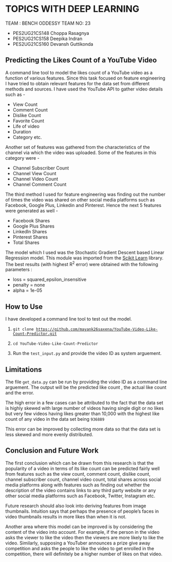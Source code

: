 # TOPICS WITH DEEP LEARNING

   TEAM : BENCH ODDESSY
   TEAM NO: 23
   
- PES2UG21CS148 Choppa Rasagnya
- PES2UG21CS158 Deepika Indran
- PES2UG21CS160 Devansh Guttikonda

## Predicting the Likes Count of a YouTube Video

A command line tool to model the likes count of a YouTube video as a function of various
features. Since this task focused on feature engineering I have tried to obtain relevant features for the data set from different
methods and sources. I have used the YouTube API to gather video details such as -
- View Count
- Comment Count
- Dislike Count
- Favorite Count
- Life of video
- Duration
- Category etc.

Another set of features was gathered from the characteristics of the channel via which the video was uploaded. Some of the features in this category were -
- Channel Subscriber Count
- Channel View Count 
- Channel Video Count
- Channel Comment Count

The third method I used for feature engineering was finding out the number of times the video was shared on other social media platforms such as Facebook, Google Plus, Linkedin and Pinterest. Hence the next 5 features were generated as well -
- Facebook Shares
- Google Plus Shares
- LinkedIn Shares
- Pinterest Shares
- Total Shares

The model which I used was the Stochastic Gradient Descent based Linear Regression model. This module was imported from the [Scikit Learn](http://scikit-learn.org/) library. The best results (with highest R<sup>2</sup> error) were obtained with the following parameters :
- loss = squared_epsilon_insensitive
- penalty = none
- alpha = 1e-05

## How to Use
I have developed a command line tool to test out the model. 

1) <code>git clone https://github.com/mayank26saxena/YouTube-Video-Like-Count-Predictor.git</code>

2) <code>cd YouTube-Video-Like-Count-Predictor</code>

3) Run the <code>test_input.py</code> and provide the video ID as system arguement.

## Limitations
The file <code>get_data.py</code> can be run by providing the video ID as a command line arguement. The output will be the predicted like count , the actual like count and the error.

The high error in a few cases can be attributed to the fact that the data set is highly skewed with large number of videos having single digit or no likes but very few videos having likes greater than 10,000 with the highest like count of any video in the data set being <code>936889</code>

This error can be improved by collecting more data so that the data set is less skewed and more evenly distributed.

## Conclusion and Future Work
The first conclusion which can be drawn from this research is that the popularity of a video in terms of its like count can be predicted fairly well from features such as the view count, comment count, dislike count, channel subscriber count, channel video count, total shares across social media platforms along with features such as finding out whether the description of the video contains links to any third party website or any other social media platforms such as Facebook, Twitter, Instagram etc.

Future research should also look into deriving features from image thumbnails.  Intuition says that perhaps the presence of people’s faces in video thumbnails results in more likes than when it is not.

Another area where this model can be improved is by considering the content of the video into account. For example, if the person in the video asks the viewer to like the video then the viewers are more likely to like the video. Similarly, supposing a YouTuber announces a prize give away competition and asks the people to like the video to get enrolled in the competition, there will definitely be a higher number of likes on that video.
